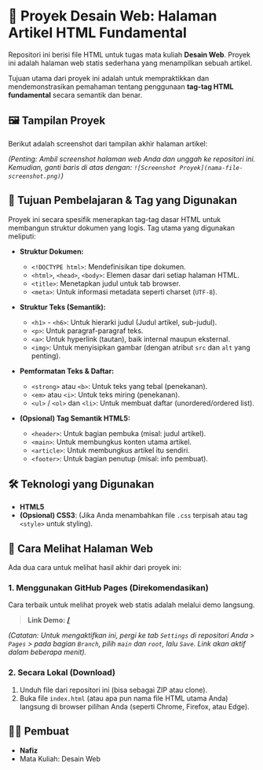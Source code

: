 # 📖 Proyek Desain Web: Halaman Artikel HTML Fundamental

Repositori ini berisi file HTML untuk tugas mata kuliah **Desain Web**. Proyek ini adalah halaman web statis sederhana yang menampilkan sebuah artikel.

Tujuan utama dari proyek ini adalah untuk mempraktikkan dan mendemonstrasikan pemahaman tentang penggunaan **tag-tag HTML fundamental** secara semantik dan benar.

## 🖼️ Tampilan Proyek

Berikut adalah screenshot dari tampilan akhir halaman artikel:



*(Penting: Ambil screenshot halaman web Anda dan unggah ke repositori ini. Kemudian, ganti baris di atas dengan: `![Screenshot Proyek](nama-file-screenshot.png)`)*

## 🎯 Tujuan Pembelajaran & Tag yang Digunakan

Proyek ini secara spesifik menerapkan tag-tag dasar HTML untuk membangun struktur dokumen yang logis. Tag utama yang digunakan meliputi:

* **Struktur Dokumen:**
    * `<!DOCTYPE html>`: Mendefinisikan tipe dokumen.
    * `<html>`, `<head>`, `<body>`: Elemen dasar dari setiap halaman HTML.
    * `<title>`: Menetapkan judul untuk tab browser.
    * `<meta>`: Untuk informasi metadata seperti charset (`UTF-8`).

* **Struktur Teks (Semantik):**
    * `<h1>` - `<h6>`: Untuk hierarki judul (Judul artikel, sub-judul).
    * `<p>`: Untuk paragraf-paragraf teks.
    * `<a>`: Untuk hyperlink (tautan), baik internal maupun eksternal.
    * `<img>`: Untuk menyisipkan gambar (dengan atribut `src` dan `alt` yang penting).

* **Pemformatan Teks & Daftar:**
    * `<strong>` atau `<b>`: Untuk teks yang tebal (penekanan).
    * `<em>` atau `<i>`: Untuk teks miring (penekanan).
    * `<ul>` / `<ol>` dan `<li>`: Untuk membuat daftar (unordered/ordered list).

* **(Opsional) Tag Semantik HTML5:**
    * `<header>`: Untuk bagian pembuka (misal: judul artikel).
    * `<main>`: Untuk membungkus konten utama artikel.
    * `<article>`: Untuk membungkus artikel itu sendiri.
    * `<footer>`: Untuk bagian penutup (misal: info pembuat).

## 🛠️ Teknologi yang Digunakan

* **HTML5**
* **(Opsional) CSS3**: (Jika Anda menambahkan file `.css` terpisah atau tag `<style>` untuk styling).

## 🚀 Cara Melihat Halaman Web

Ada dua cara untuk melihat hasil akhir dari proyek ini:

### 1. Menggunakan GitHub Pages (Direkomendasikan)

Cara terbaik untuk melihat proyek web statis adalah melalui demo langsung.

> **Link Demo:** [**/**](https://NAMA-USERNAME-ANDA.github.io/NAMA-REPOSITORI-INI/)

*(Catatan: Untuk mengaktifkan ini, pergi ke tab `Settings` di repositori Anda > `Pages` > pada bagian `Branch`, pilih `main` dan `root`, lalu `Save`. Link akan aktif dalam beberapa menit).*

### 2. Secara Lokal (Download)

1.  Unduh file dari repositori ini (bisa sebagai ZIP atau clone).
2.  Buka file `index.html` (atau apa pun nama file HTML utama Anda) langsung di browser pilihan Anda (seperti Chrome, Firefox, atau Edge).

## 🧑‍💻 Pembuat

* **Nafiz**
* Mata Kuliah: Desain Web
